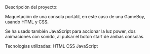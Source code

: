 
Descripción del proyecto:

Maquetación de una consola portátil, en este caso de una GameBoy, usando HTML y CSS.

Se ha usado también JavaScript para accionar la luz power, dos animaciones con sonido, al pulsar el boton start de ambas consolas.

Tecnologías utilizadas:
HTML
CSS
JavaScript